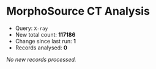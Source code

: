 # MorphoSource CT Analysis

* Query: `X-ray`
* New total count: **117186**
* Change since last run: **1**
* Records analysed: **0**

_No new records processed._